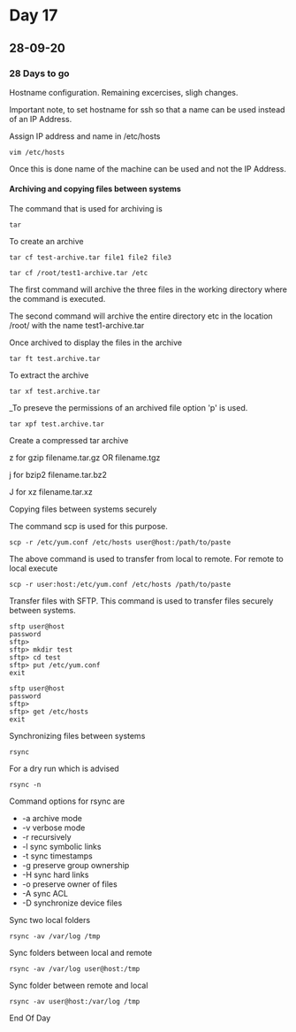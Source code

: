 # Day 17
## 28-09-20
### 28 Days to go

Hostname configuration. Remaining excercises, sligh changes. 

Important note, to set hostname for ssh so that a name can be used instead of an IP Address.

Assign IP address and name in /etc/hosts

	vim /etc/hosts

Once this is done name of the machine can be used and not the IP Address.

#### Archiving and copying files between systems

The command that is used for archiving is 

	tar

To create an archive 

	tar cf test-archive.tar file1 file2 file3

	tar cf /root/test1-archive.tar /etc

The first command will archive the three files in the working directory where the command is executed.

The second command will archive the entire directory etc in the location /root/ with the name test1-archive.tar

Once archived to display the files in the archive

	tar ft test.archive.tar

To extract the archive

	tar xf test.archive.tar

_To preseve the permissions of an archived file option 'p' is used. 

	tar xpf test.archive.tar

Create a compressed tar archive 

z for gzip filename.tar.gz OR filename.tgz

j for bzip2 filename.tar.bz2

J for xz filename.tar.xz


Copying files between systems securely

The command scp is used for this purpose.

	scp -r /etc/yum.conf /etc/hosts user@host:/path/to/paste

The above command is used to transfer from local to remote. For remote to local execute

	scp -r user:host:/etc/yum.conf /etc/hosts /path/to/paste

Transfer files with SFTP. This command is used to transfer files securely between systems. 

	sftp user@host
	password
	sftp>
	sftp> mkdir test
	sftp> cd test
	sftp> put /etc/yum.conf
	exit

	sftp user@host
	password
	sftp>
	sftp> get /etc/hosts
	exit


Synchronizing files between systems 

	rsync

For a dry run which is advised 

	rsync -n

Command options for rsync are 

- -a archive mode 
- -v verbose mode
- -r recursively
- -l sync symbolic links
- -t sync timestamps
- -g preserve group ownership
- -H sync hard links
- -o preserve owner of files
- -A sync ACL
- -D synchronize device files

Sync two local folders 

	rsync -av /var/log /tmp

Sync folders between local and remote 

	rsync -av /var/log user@host:/tmp

Sync folder between remote and local 

	rsync -av user@host:/var/log /tmp

End Of Day 

